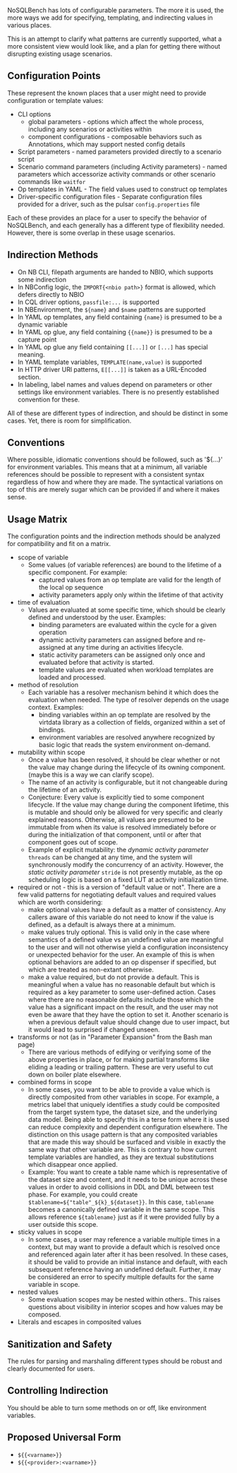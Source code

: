 NoSQLBench has lots of configurable parameters. The more it is used, the more ways we add for specifying, templating, and indirecting values in various places.

This is an attempt to clarify what patterns are currently supported, what a more consistent view would look like, and a plan for getting there without disrupting existing usage scenarios.

## Configuration Points

These represent the known places that a user might need to provide configuration or template values:

* CLI options
    * global parameters - options which affect the whole process, including any scenarios or activities within
    * component configurations - composable behaviors such as Annotations, which may support nested config details
* Script parameters - named parameters provided directly to a scenario script
* Scenario command parameters (including Activity parameters) - named parameters which accessorize activity commands or other scenario commands like `waitfor`
* Op templates in YAML - The field values used to construct op templates
* Driver-specific configuration files - Separate configuration files provided for a driver, such as the pulsar `config.properties` file

Each of these provides an place for a user to specify the behavior of NoSQLBench, and each generally has a different type of flexibility needed. However, there is some overlap in these usage scenarios.

## Indirection Methods

* On NB CLI, filepath arguments are handed to NBIO, which supports some indirection
* In NBConfig logic, the `IMPORT{<nbio path>}` format is allowed, which defers directly to NBIO
* In CQL driver options, `passfile:...` is supported
* In NBEnvironment, the `${name}` and `$name` patterns are supported
* In YAML op templates, any field containing `{name}` is presumed to be a dynamic variable
* In YAML op glue, any field containing `{{name}}` is presumed to be a capture point
* In YAML op glue any field containing `[[...]]` or `[...]` has special meaning.
* In YAML template variables, `TEMPLATE(name,value)` is supported
* In HTTP driver URl patterns, `E[[...]]` is taken as a URL-Encoded section.
* In labeling, label names and values depend on parameters or other settings like environment
  variables. There is no presently established convention for these.


All of these are different types of indirection, and should be distinct in some cases. Yet, there is room for simplification.

## Conventions

Where possible, idiomatic conventions should be followed, such as '${...}' for environment
variables. This means that at a minimum, all variable references should be possible to represent
with a consistent syntax regardless of how and where they are made. The syntactical variations
on top of this are merely sugar which can be provided if and where it makes sense.

## Usage Matrix

The configuration points and the indirection methods should be analyzed for compatibility and
fit on a matrix.

* scope of variable
  * Some values (of variable references) are bound to the lifetime of a specific component. For
    example:
    * captured values from an op template are valid for the length of the local op sequence
    * activity parameters apply only within the lifetime of that activity
* time of evaluation
  * Values are evaluated at some specific time, which should be clearly defined and understood
    by the user. Examples:
    * binding parameters are evaluated within the cycle for a given operation
    * dynamic activity parameters can assigned before and re-assigned at any time during an
      activities lifecycle.
    * static activity parameters can be assigned only once and evaluated before that activity is
      started.
    * template values are evaluated when workload templates are loaded and processed.
* method of resolution
  * Each variable has a resolver mechanism behind it which does the evaluation when needed. The
    type of resolver depends on the usage context. Examples:
    * binding variables within an op template are resolved by the virtdata library as a
      collection of fields, organized within a set of bindings.
    * environment variables are resolved anywhere recognized by basic logic that reads the
      system environment on-demand.
* mutability within scope
  * Once a value has been resolved, it should be clear whether or not the value may change
    during the lifecycle of its owning component. (maybe this is a way we can clarify scope).
  * The name of an activity is configurable, but it not changeable during the lifetime of an
    activity.
  * Conjecture: Every value is explicitly tied to some component lifecycle. If the value may
    change during the component lifetime, this is mutable and should only be allowed for very
    specific and clearly explained reasons. Otherwise, all values are presumed to be immutable
    from when its value is resolved immediately before or during the initialization of that
    component, until or after that component goes out of scope.
  * Example of explicit mutability: the _dynamic activity parameter_ `threads` can be changed at
    any time, and the system will synchronously modify the concurrency of an activity. However,
    the _static activity parameter_ `stride` is not presently mutable, as the op scheduling
    logic is based on a fixed LUT at activity initialization time.
* required or not - this is a version of "default value or not". There are a few valid patterns
  for negotiating default values and required values which are worth considering:
  * make optional values have a default as a matter of consistency. Any callers aware of
    this variable do not need to know if the value is defined, as a default is always there at
    a minimum.
  * make values truly optional. This is valid only in the case where semantics of a defined
    value vs an undefined value are meaningful to the user and will not otherwise yield a
    configuration inconsistency or unexpected behavior for the user. An example of this is
    when optional behaviors are added to an op dispenser if specified, but which are treated
    as non-extant otherwise.
  * make a value required, but do not provide a default. This is meaningful when a value
    has no reasonable default but which is required as a key parameter to some user-defined
    action. Cases where there are no reasonable defaults include those which the value has a
    significant impact on the result, and the user may not even be aware that they have
    the option to set it. Another scenario is when a previous default value should change due
    to user impact, but it would lead to surprised if changed unseen.
* transforms or not (as in "Parameter Expansion" from the Bash man page)
  * There are various methods of edifying or verifying some of the above properties in place, or
    for making partial transforms like eliding a leading or trailing pattern. These are very
    useful to cut down on boiler plate elsewhere.
* combined forms in scope
  * In some cases, you want to be able to provide a value which is directly composited from
    other variables in scope. For example, a metrics label that uniquely identifies a study
    could be composited from the target system type, the dataset size, and the underlying data
    model. Being able to specify this in a terse form where it is used can reduce complexity and
    dependent configuration elsewhere. The distinction on this usage pattern is that any
    composited variables that are made this way should be surfaced and visible in exactly the
    same way that other variable are. This is contrary to how current template variables are
    handled, as they are textual substitutions which disappear once applied.
  * Example: You want to create a table name which is representative of the dataset size and
    content, and it needs to be unique across these values in order to avoid collisions in DDL
    and DML between test phase. For example, you could create
    `$tablename=${"table"_${k}_${dataset}}`. In this case, `tablename` becomes a canonically
    defined variable in the same scope. This allows reference `${tablename}` just as if it were
    provided fully by a user outside this scope.
* sticky values in scope
  * In some cases, a user may reference a variable multiple times in a context, but may want to
    provide a default which is resolved once and referenced again later after it has been
    resolved. In these cases, it should be valid to provide an initial instance and default,
    with each subsequent reference having an undefined default. Further, it may be considered
    an error to specify multiple defaults for the same variable in scope.
* nested values
  * Some evaluation scopes may be nested within others.. This raises questions about visibility
    in interior scopes and how values may be composed.
* Literals and escapes in composited values

## Sanitization and Safety

The rules for parsing and marshaling different types should be robust and clearly documented for
users.

## Controlling Indirection

You should be able to turn some methods on or off, like environment variables.

## Proposed Universal Form

- `${{<varname>}}`
- `${{<provider>:<varname>}}`




